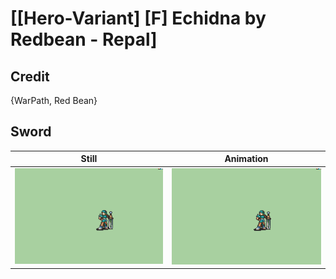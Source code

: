 # [\[Hero-Variant\] \[F\] Echidna by Redbean - Repal]

## Credit

{WarPath, Red Bean}

## Sword

| Still | Animation |
| :---: | :-------: |
| ![Sword still](./Sword_000.png) | ![Sword animation](./Sword.gif) |
